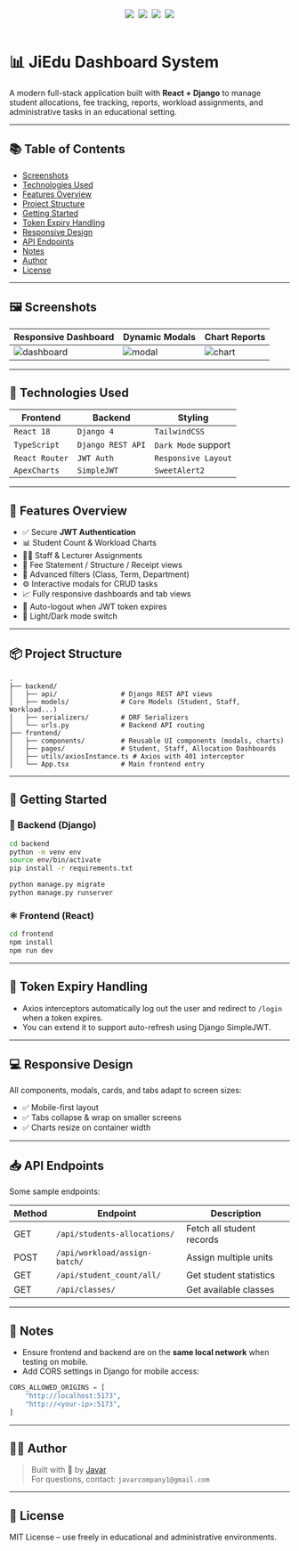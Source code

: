 <div align="center">
  <img src="https://img.shields.io/badge/React-18-blue?logo=react&logoColor=white" />&nbsp;
  <img src="https://img.shields.io/badge/Django-4-green?logo=django&logoColor=white" />&nbsp;
  <img src="https://img.shields.io/badge/TailwindCSS-3-06B6D4?logo=tailwindcss&logoColor=white" />&nbsp;
  <img src="https://img.shields.io/badge/TypeScript-blue?logo=typescript" />
</div>

<br />

# 📊 JiEdu Dashboard System

A modern full-stack application built with **React + Django** to manage student allocations, fee tracking, reports, workload assignments, and administrative tasks in an educational setting.

---

## 📚 Table of Contents

- [Screenshots](#️-screenshots)
- [Technologies Used](#-technologies-used)
- [Features Overview](#-features-overview)
- [Project Structure](#-project-structure)
- [Getting Started](#-getting-started)
- [Token Expiry Handling](#-token-expiry-handling)
- [Responsive Design](#-responsive-design)
- [API Endpoints](#-api-endpoints)
- [Notes](#-notes)
- [Author](#-author)
- [License](#-license)

---

## 🖼️ Screenshots

| Responsive Dashboard | Dynamic Modals | Chart Reports |
|----------------------|----------------|---------------|
| ![dashboard](https://via.placeholder.com/300x180?text=Dashboard) | ![modal](https://via.placeholder.com/300x180?text=Modal) | ![chart](https://via.placeholder.com/300x180?text=Charts) |

---

## 🔧 Technologies Used

| Frontend               | Backend            | Styling              |
|------------------------|--------------------|-----------------------|
| `React 18`             | `Django 4`         | `TailwindCSS`         |
| `TypeScript`           | `Django REST API`  | `Dark Mode` support   |
| `React Router`         | `JWT Auth`         | `Responsive Layout`   |
| `ApexCharts`           | `SimpleJWT`        | `SweetAlert2`         |

---

## 📂 Features Overview

- ✅ Secure **JWT Authentication**
- 📊 Student Count & Workload Charts
- 🧑‍🏫 Staff & Lecturer Assignments
- 📄 Fee Statement / Structure / Receipt views
- 🧠 Advanced filters (Class, Term, Department)
- ⚙️ Interactive modals for CRUD tasks
- 📈 Fully responsive dashboards and tab views
- 🔐 Auto-logout when JWT token expires
- 🌙 Light/Dark mode switch

---

## 📦 Project Structure

```
.
├── backend/
│   ├── api/                # Django REST API views
│   ├── models/             # Core Models (Student, Staff, Workload...)
│   ├── serializers/        # DRF Serializers
│   └── urls.py             # Backend API routing
├── frontend/
│   ├── components/         # Reusable UI components (modals, charts)
│   ├── pages/              # Student, Staff, Allocation Dashboards
│   ├── utils/axiosInstance.ts # Axios with 401 interceptor
│   └── App.tsx             # Main frontend entry
```

---

## 🚀 Getting Started

### 🐍 Backend (Django)

```bash
cd backend
python -m venv env
source env/bin/activate
pip install -r requirements.txt

python manage.py migrate
python manage.py runserver
```

### ⚛️ Frontend (React)

```bash
cd frontend
npm install
npm run dev
```

---

## 🔐 Token Expiry Handling

* Axios interceptors automatically log out the user and redirect to `/login` when a token expires.
* You can extend it to support auto-refresh using Django SimpleJWT.

---

## 💻 Responsive Design

All components, modals, cards, and tabs adapt to screen sizes:

* ✅ Mobile-first layout
* ✅ Tabs collapse & wrap on smaller screens
* ✅ Charts resize on container width

---

## 📥 API Endpoints

Some sample endpoints:

| Method | Endpoint                      | Description               |
| ------ | ----------------------------- | ------------------------- |
| GET    | `/api/students-allocations/`  | Fetch all student records |
| POST   | `/api/workload/assign-batch/` | Assign multiple units     |
| GET    | `/api/student_count/all/`     | Get student statistics    |
| GET    | `/api/classes/`               | Get available classes     |

---

## 📌 Notes

- Ensure frontend and backend are on the **same local network** when testing on mobile.
- Add CORS settings in Django for mobile access:

```py
CORS_ALLOWED_ORIGINS = [
    "http://localhost:5173",
    "http://<your-ip>:5173",
]
```

---

## 👨‍💻 Author

> Built with 💙 by [Javar](https://github.com/javarcompany)  
> For questions, contact: `javarcompany1@gmail.com`

---

## 📃 License

MIT License – use freely in educational and administrative environments.